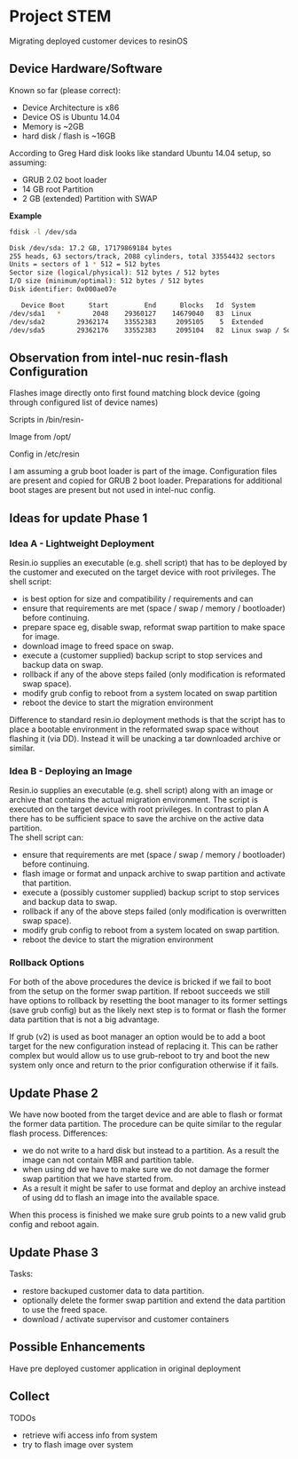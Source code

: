 # Project STEM


Migrating deployed customer devices to resinOS

## Device Hardware/Software

Known so far (please correct):
- Device Architecture is x86
- Device OS is Ubuntu 14.04  
- Memory is ~2GB
- hard disk / flash is ~16GB 

According to Greg Hard disk looks like standard Ubuntu 14.04 setup, so assuming:
- GRUB 2.02 boot loader
- 14 GB root Partition 
- 2 GB (extended) Partition with SWAP

__Example__

```bash
fdisk -l /dev/sda

Disk /dev/sda: 17.2 GB, 17179869184 bytes
255 heads, 63 sectors/track, 2088 cylinders, total 33554432 sectors
Units = sectors of 1 * 512 = 512 bytes
Sector size (logical/physical): 512 bytes / 512 bytes
I/O size (minimum/optimal): 512 bytes / 512 bytes
Disk identifier: 0x000ae07e

   Device Boot      Start         End      Blocks   Id  System
/dev/sda1   *        2048    29360127    14679040   83  Linux
/dev/sda2        29362174    33552383     2095105    5  Extended
/dev/sda5        29362176    33552383     2095104   82  Linux swap / Solaris

```
  
## Observation from intel-nuc resin-flash Configuration

Flashes image directly onto first found matching block device (going through configured list of device names)

Scripts in /bin/resin-

Image from /opt/

Config in /etc/resin

I am assuming a grub boot loader is part of the image. Configuration files are present and copied for GRUB 2 boot loader. 
Preparations for additional boot stages are present but not used in intel-nuc config.

## Ideas for update Phase 1

### Idea A - Lightweight Deployment
Resin.io supplies an executable (e.g. shell script) that has to be deployed by the customer and executed 
on the target device with root privileges. 
The shell script: 
- is best option for size and compatibility / requirements and can
- ensure that requirements are met (space / swap / memory / bootloader) before continuing.
- prepare space eg, disable swap, reformat swap partition to make space for image.
- download image to freed space on swap.
- execute a (customer supplied) backup script to stop services and backup data on swap. 
- rollback if any of the above steps failed (only modification is reformated swap space).
- modify grub config to reboot from a system located on swap partition
- reboot the device to start the migration environment

Difference to standard resin.io deployment methods is that the script has to place a bootable environment in the reformated 
swap space without flashing it (via DD). Instead it will be unacking a tar downloaded archive or similar. 
     

### Idea B - Deploying an Image

Resin.io supplies an executable (e.g. shell script) along with an image or archive that contains the actual 
migration environment.  The script is executed on the target device with root privileges. 
In contrast to plan A there has to be sufficient space to save the archive on the active data partition.  
The shell script can: 
- ensure that requirements are met (space / swap / memory / bootloader) before continuing.
- flash image or format and unpack archive to swap partition and activate that partition.  
- execute a (possibly customer supplied) backup script to stop services and backup data to swap. 
- rollback if any of the above steps failed (only modification is overwritten swap space).
- modify grub config to reboot from a system located on swap partition.
- reboot the device to start the migration environment

### Rollback Options

For both of the above procedures the device is bricked if we fail to boot from the setup on the former swap partition.
If reboot succeeds we still have options to rollback by resetting the boot manager to its former settings (save grub config)
but as the likely next step is to format or flash the former data partition that is not a big advantage.

If grub (v2) is used as boot manager an option would be to add a boot target for the new configuration 
instead of replacing it. This can be rather complex but would allow us to use grub-reboot to try and boot 
the new system only once and return to the prior configuration otherwise if it fails.   

## Update Phase 2 

We have now booted from the target device and are able to flash or format the former data partition.
The procedure can be quite similar to the regular flash process. 
Differences:
- we do not write to a hard disk but instead to a partition. As a result the image can not contain MBR and 
  partition table. 
- when using dd we have to make sure we do not damage the former swap partition that we have started from.
- As a result it might be safer to use format and deploy an archive instead of using dd to flash an image into 
the available space.   
    
When this process is finished we make sure grub points to a new valid grub config and reboot again.


## Update Phase 3

Tasks:
- restore backuped customer data to data partition.
- optionally delete the former swap partition and extend the data partition to use the freed space.
- download / activate supervisor and customer containers 

## Possible Enhancements

Have pre deployed customer application in original deployment 

   
## Collect

TODOs
- retrieve wifi access info from system
- try to flash image over system


  
  
   